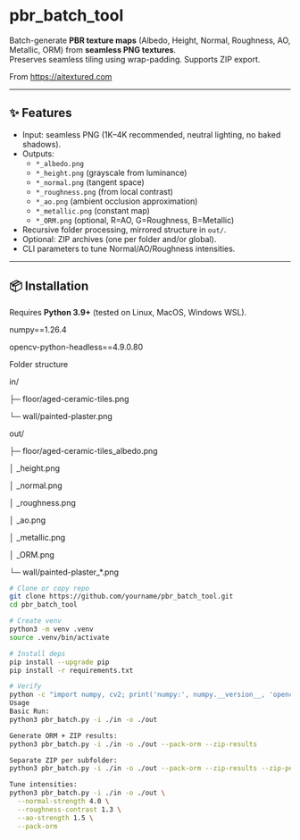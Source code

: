 # pbr_batch_tool

Batch-generate **PBR texture maps** (Albedo, Height, Normal, Roughness, AO, Metallic, ORM) from **seamless PNG textures**.  
Preserves seamless tiling using wrap-padding. Supports ZIP export.

From https://aitextured.com

---

## ✨ Features
- Input: seamless PNG (1K–4K recommended, neutral lighting, no baked shadows).
- Outputs:
  - `*_albedo.png`
  - `*_height.png` (grayscale from luminance)
  - `*_normal.png` (tangent space)
  - `*_roughness.png` (from local contrast)
  - `*_ao.png` (ambient occlusion approximation)
  - `*_metallic.png` (constant map)
  - `*_ORM.png` (optional, R=AO, G=Roughness, B=Metallic)
- Recursive folder processing, mirrored structure in `out/`.
- Optional: ZIP archives (one per folder and/or global).
- CLI parameters to tune Normal/AO/Roughness intensities.

---

## 📦 Installation

Requires **Python 3.9+** (tested on Linux, MacOS, Windows WSL). 

numpy==1.26.4

opencv-python-headless==4.9.0.80


Folder structure

in/

 ├─ floor/aged-ceramic-tiles.png
 
 └─ wall/painted-plaster.png



out/

 ├─ floor/aged-ceramic-tiles_albedo.png
 
 │                     _height.png
 
 │                     _normal.png
 
 │                     _roughness.png
 
 │                     _ao.png
 
 │                     _metallic.png
 
 │                     _ORM.png
 
 └─ wall/painted-plaster_*.png


```bash
# Clone or copy repo
git clone https://github.com/yourname/pbr_batch_tool.git
cd pbr_batch_tool

# Create venv
python3 -m venv .venv
source .venv/bin/activate

# Install deps
pip install --upgrade pip
pip install -r requirements.txt

# Verify
python -c "import numpy, cv2; print('numpy:', numpy.__version__, 'opencv:', cv2.__version__)"
Usage 
Basic Run:
python3 pbr_batch.py -i ./in -o ./out

Generate ORM + ZIP results:
python3 pbr_batch.py -i ./in -o ./out --pack-orm --zip-results

Separate ZIP per subfolder:
python3 pbr_batch.py -i ./in -o ./out --pack-orm --zip-results --zip-per-folder

Tune intensities:
python3 pbr_batch.py -i ./in -o ./out \
  --normal-strength 4.0 \
  --roughness-contrast 1.3 \
  --ao-strength 1.5 \
  --pack-orm





